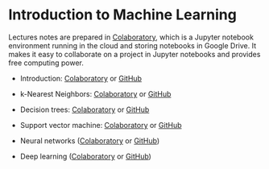 # Introduction to Machine Learning

Lectures notes are prepared in [Colaboratory](https://colab.research.google.com/), which is a Jupyter notebook environment running in the cloud and storing notebooks in Google Drive. It makes it easy to collaborate on a project in Jupyter notebooks and provides free computing power.



* Introduction: [Colaboratory](https://colab.research.google.com/drive/1qJj4jZMpBpfCkHc0bavFGezx8bhJlVcx) or [GitHub](https://github.com/TomaszGolan/introduction_to_machine_learning/blob/master/docs/notebooks/introduction_to_machine_learning_00_intro.ipynb)

* k-Nearest Neighbors: [Colaboratory](https://colab.research.google.com/drive/1My8UggN12Opt_gscK3tl4VLhZkHiQSyX) or [GitHub](https://github.com/TomaszGolan/introduction_to_machine_learning/blob/master/docs/notebooks/introduction_to_machine_learning_01_knn.ipynb)

* Decision trees: [Colaboratory](https://colab.research.google.com/drive/1_Qb92Hj5_f2rpta67JC0JKXwE2581Ar-) or [GitHub](https://github.com/TomaszGolan/introduction_to_machine_learning/blob/master/docs/notebooks/introduction_to_machine_learning_02_dt.ipynb)

* Support vector machine: [Colaboratory](https://colab.research.google.com/drive/1IA_RgU64I8OZ-KKNV42T4ldkEOHFZ8d_) or [GitHub](https://github.com/TomaszGolan/introduction_to_machine_learning/blob/master/docs/notebooks/introduction_to_machine_learning_03_svm.ipynb)

* Neural networks ([Colaboratory](https://colab.research.google.com/drive/1DdGmph_WzVpCRJ2c6jVRDcznJ--8xduh) or [GitHub](https://github.com/TomaszGolan/introduction_to_machine_learning/blob/master/docs/notebooks/introduction_to_machine_learning_04_nn.ipynb))

* Deep learning ([Colaboratory](https://colab.research.google.com/drive/1pW-SvZ62L-WZRtRyZ-rFETt5L24V7XEz) or [GitHub](https://github.com/TomaszGolan/introduction_to_machine_learning/blob/master/docs/notebooks/introduction_to_machine_learning_05_dl.ipynb))
